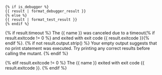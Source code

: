 ```
{% if is_debugger %}
{{ result | format_debugger_result }}
{% else %}
{{ result | format_test_result }}
{% endif %}
```
{% if result.timeout %}
The {{ name }} was canceled due to a timeout{% if result.exitcode != 0 %} and exited with exit code {{ result.exitcode }}{% endif %}.
{% if not result.output.strip() %}
Your empty output suggests that no print statement was executed. Try printing any correct results before calling the mutant.
{% endif %}

{% elif result.exitcode != 0 %}
The {{ name }} exited with exit code {{ result.exitcode }}.
{% endif %}
